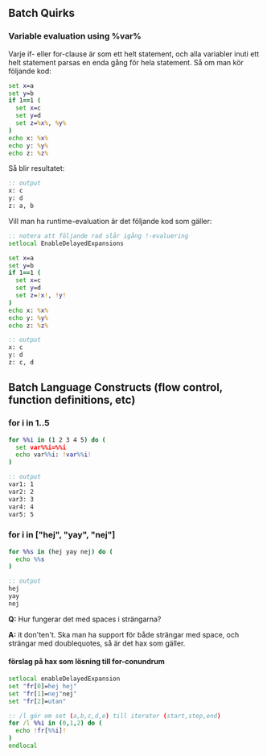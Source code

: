 ## Batch Quirks

### Variable evaluation using %var%
Varje if- eller for-clause är som ett helt statement, och alla variabler inuti ett helt statement parsas en enda gång för hela statement. Så om man kör följande kod:
```bat
set x=a
set y=b
if 1==1 (
  set x=c
  set y=d
  set z=%x%, %y%
)
echo x: %x%
echo y: %y%
echo z: %z%
```
Så blir resultatet:
```bat
:: output
x: c
y: d
z: a, b
```
Vill man ha runtime-evaluation är det följande kod som gäller:
```bat
:: notera att följande rad slår igång !-evaluering
setlocal EnableDelayedExpansions

set x=a
set y=b
if 1==1 (
  set x=c
  set y=d
  set z=!x!, !y!
)
echo x: %x%
echo y: %y%
echo z: %z%

:: output
x: c
y: d
z: c, d
```
## Batch Language Constructs (flow control, function definitions, etc)

### for i in 1..5
```bat
for %%i in (1 2 3 4 5) do (
  set var%%i=%%i
  echo var%%i: !var%%i!
)

:: output
var1: 1
var2: 2
var3: 3
var4: 4
var5: 5
```

### for i in ["hej", "yay", "nej"]
```bat
for %%s in (hej yay nej) do (
  echo %%s
)

:: output
hej
yay
nej
```

**Q:** Hur fungerar det med spaces i strängarna?

**A:** it don'ten't. Ska man ha support för både strängar med space, och strängar med doublequotes, så är det hax som gäller.

#### förslag på hax som lösning till for-conundrum
```bat
setlocal enableDelayedExpansion
set "fr[0]=hej hej"
set "fr[1]=nej"nej"
set "fr[2]=utan"

:: /l gör om set (a,b,c,d,e) till iterator (start,step,end)
for /l %%i in (0,1,2) do (
  echo !fr[%%i]!
)
endlocal
```
